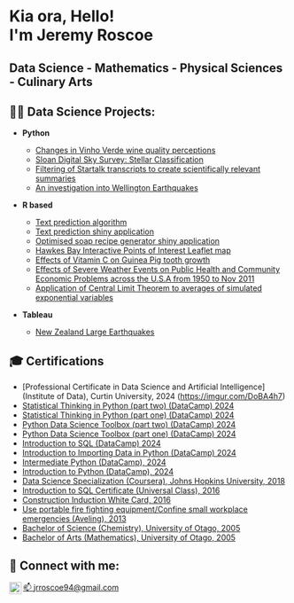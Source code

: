 <h1>Kia ora, Hello!<br/> I'm Jeremy Roscoe</h1> 

<h2>Data Science - Mathematics - Physical Sciences - Culinary Arts</h2>

<h2>👨‍💻 Data Science Projects:</h2>

- <b>Python</b>
  - [Changes in Vinho Verde wine quality perceptions](https://github.com/Jezza9482/Wine-quality-comparison)
  - [Sloan Digital Sky Survey: Stellar Classification](https://github.com/Jezza9482/SDSS)
  - [Filtering of Startalk transcripts to create scientifically relevant summaries](https://github.com/Jezza9482/Summarising-Startalk)
  - [An investigation into Wellington Earthquakes](https://github.com/Jezza9482/Wellington-Quakes)
 
- <b>R based</b>
  - [Text prediction algorithm](https://rpubs.com/Jezza9482/408445)
  - [Text prediction shiny application](https://jezza9482.shinyapps.io/Nextext/)
  - [Optimised soap recipe generator shiny application](https://jezza9482.shinyapps.io/soapy/)
  - [Hawkes Bay Interactive Points of Interest Leaflet map](https://rpubs.com/Jezza9482/416860)
  - [Effects of Vitamin C on Guinea Pig tooth growth](https://rpubs.com/Jezza9482/289046)
  - [Effects of Severe Weather Events on Public Health and Community Economic Problems across the U.S.A from 1950 to Nov 2011](https://rpubs.com/Jezza9482/280285)
  - [Application of Central Limit Theorem to averages of simulated exponential variables](https://rpubs.com/Jezza9482/289047)
 
- <b>Tableau</b>
  - [New Zealand Large Earthquakes](https://public.tableau.com/app/profile/jeremy.roscoe/viz/NZLargeEarthquakes/EarthquakeMap)
 
<h2>🎓 Certifications</h2>

- [Professional Certificate in Data Science and Artificial Intelligence] (Institute of Data), Curtin University, 2024 (https://imgur.com/DoBA4h7)
- [Statistical Thinking in Python (part two) (DataCamp) 2024](https://imgur.com/st7qcLe)
- [Statistical Thinking in Python (part one) (DataCamp) 2024](https://imgur.com/FQR2uDS)
- [Python Data Science Toolbox (part two) (DataCamp) 2024](https://imgur.com/st7qcLe)
- [Python Data Science Toolbox (part one) (DataCamp) 2024](https://imgur.com/qUy1WVu)
- [Introduction to SQL (DataCamp) 2024](https://imgur.com/UzUQ0Dw)
- [Introduction to Importing Data in Python (DataCamp) 2024](https://imgur.com/10rAzqT)
- [Intermediate Python (DataCamp), 2024](https://imgur.com/KwiG3a9)
- [Introduction to Python (DataCamp), 2024](https://imgur.com/y1Xp0e6)
- [Data Science Specialization (Coursera), Johns Hopkins University, 2018](https://www.coursera.org/account/accomplishments/specialization/certificate/BLVNPNDSP477)
- [Introduction to SQL Certificate (Universal Class), 2016](https://imgur.com/UsAQ1Ia)
- [Construction Induction White Card, 2016](https://imgur.com/N90WSdm)
- [Use portable fire fighting equipment/Confine small workplace emergencies (Aveling), 2013](https://imgur.com/MQtcYwT)
- [Bachelor of Science (Chemistry), University of Otago, 2005](https://imgur.com/Fv4j5Rq)
- [Bachelor of Arts (Mathematics), University of Otago, 2005](https://imgur.com/onmKHAu)

<h2> 🤳 Connect with me:</h2>

[📫 jrroscoe94@gmail.com](mailto:jrroscoe94@gmail.com)
[<img align="left" alt="JoshMadakor | LinkedIn" width="22px" src="https://cdn.jsdelivr.net/npm/simple-icons@v3/icons/linkedin.svg" />](https://www.linkedin.com/in/jeremy-roscoe-111882117/)
